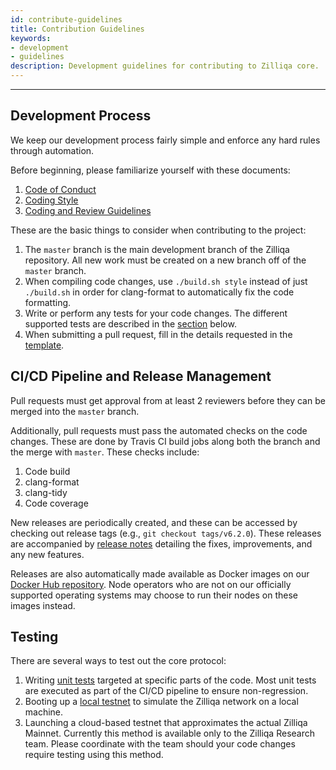 ```yaml
---
id: contribute-guidelines
title: Contribution Guidelines
keywords: 
- development
- guidelines
description: Development guidelines for contributing to Zilliqa core.
---
```


---
## Development Process

We keep our development process fairly simple and enforce any hard rules through automation.

Before beginning, please familiarize yourself with these documents:

1. [Code of Conduct](https://github.com/Zilliqa/Zilliqa/blob/master/CODE_OF_CONDUCT.md)
1. [Coding Style](https://github.com/Zilliqa/Zilliqa/blob/master/CODING_STYLE.md)
1. [Coding and Review Guidelines](https://github.com/Zilliqa/Zilliqa/blob/master/CONTRIBUTING.md)

These are the basic things to consider when contributing to the project:

1. The `master` branch is the main development branch of the Zilliqa repository. All new work must be created on a new branch off of the `master` branch.
1. When compiling code changes, use `./build.sh style` instead of just `./build.sh` in order for clang-format to automatically fix the code formatting.
1. Write or perform any tests for your code changes. The different supported tests are described in the [section](#testing) below.
1. When submitting a pull request, fill in the details requested in the [template](https://github.com/Zilliqa/Zilliqa/blob/master/.github/PULL_REQUEST_TEMPLATE.md).

## CI/CD Pipeline and Release Management

Pull requests must get approval from at least 2 reviewers before they can be merged into the `master` branch.

Additionally, pull requests must pass the automated checks on the code changes. These are done by Travis CI build jobs along both the branch and the merge with `master`. These checks include:

1. Code build
1. clang-format
1. clang-tidy
1. Code coverage

New releases are periodically created, and these can be accessed by checking out release tags (e.g., `git checkout tags/v6.2.0`).
These releases are accompanied by [release notes](https://github.com/Zilliqa/Zilliqa/releases) detailing the fixes, improvements, and any new features.

Releases are also automatically made available as Docker images on our [Docker Hub repository](https://hub.docker.com/repository/docker/zilliqa/zilliqa).
Node operators who are not on our officially supported operating systems may choose to run their nodes on these images instead.

## Testing

There are several ways to test out the core protocol:

1. Writing [unit tests](https://github.com/Zilliqa/Zilliqa/tree/master/tests) targeted at specific parts of the code. Most unit tests are executed as part of the CI/CD pipeline to ensure non-regression.
1. Booting up a [local testnet](https://github.com/Zilliqa/Zilliqa#boot-up-a-local-testnet-for-development) to simulate the Zilliqa network on a local machine.
1. Launching a cloud-based testnet that approximates the actual Zilliqa Mainnet. Currently this method is available only to the Zilliqa Research team. Please coordinate with the team should your code changes require testing using this method.